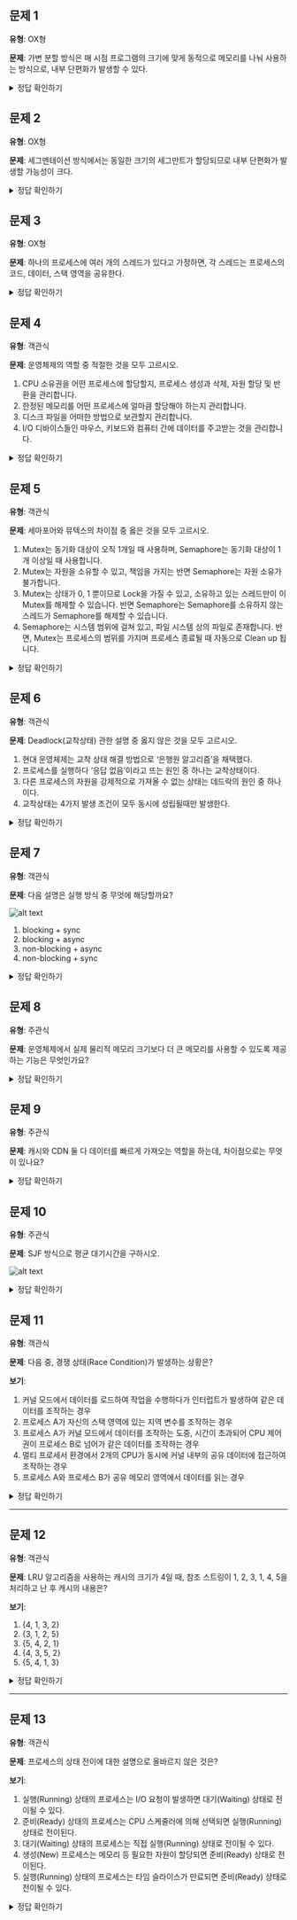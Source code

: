## 문제 1

**유형**: OX형

**문제**: 가변 분할 방식은 매 시점 프로그램의 크기에 맞게 동적으로 메모리를 나눠 사용하는 방식으로, 내부 단편화가 발생할 수 있다.

<details>
<summary>정답 확인하기</summary>

**정답**: X → 내부단편화가 아닌, 외부 단편화가 발생할 수 있습니다.

**해설**: 가변 분할 방식은 매 시점 프로그램의 크기에 맞게 동적으로 메모리를 나눠 사용합니다. 내부 단편화는 발생하지 않고, 외부 단편화는 발생할 수 있습니다. 가변 분할 방식 종류에는 최초적합(first fit), 최적접합(best fit), 최악적합(worst fit)이 있습니다.

</details>

## 문제 2

**유형**: OX형

**문제**: 세그멘테이션 방식에서는 동일한 크기의 세그만트가 할당되므로 내부 단편화가 발생할 가능성이 크다.

<details>
<summary>정답 확인하기</summary>

**정답**: X

**해설**: 세그멘테이션은 논리적인 단위로 가변 크기로 할당되므로 내부 단편화는 적지만, 외부 단편화가 발생할 수 있음

</details>

## 문제 3

**유형**: OX형

**문제**: 하나의 프로세스에 여러 개의 스레드가 있다고 가정하면, 각 스레드는 프로세스의 코드, 데이터, 스택 영역을 공유한다.

<details>
<summary>정답 확인하기</summary>

**정답**: X

**해설**: 하나의 프로세스 내의 스레드들은 코드, 데이터, 힙 영역을 공유하지만, 각 스레드는 독립적인 스택 영역을 가집니다. 스택 영역은 함수 호출 시 매개변수, 반환 주소, 지역 변수 등을 저장하는 공간으로, 스레드마다 개별적으로 할당됩니다.

</details>

## 문제 4

**유형**: 객관식

**문제**: 운영체제의 역할 중 적절한 것을 모두 고르시오.

1.  CPU 소유권을 어떤 프로세스에 할당할지, 프로세스 생성과 삭제, 자원 할당 및 반환을 관리합니다.
2.  한정된 메모리를 어떤 프로세스에 얼마큼 할당해야 하는지 관리합니다.
3.  디스크 파일을 어떠한 방법으로 보관할지 관리합니다.
4.  I/O 디바이스들인 마우스, 키보드와 컴퓨터 간에 데이터를 주고받는 것을 관리합니다.

<details>
<summary>정답 확인하기</summary>

**정답**: 1, 2, 3, 4

**해설**: 운영체제 <br/> - 정의: 사용자가 컴퓨터를 쉽게 다루게 해주는 인터페이스입니다. <br/> - 운영체제 종류: Window, Linux, iOS, android, macOS <br/> - 운영체제의 역할 <br/> 1. CPU 스케줄링과 프로세스 관리: CPU 소유권을 어떤 프로세스에 할당할지, 프로세스 생성과 삭제, 자원 할당 및 반환을 관리합니다. <br/> 2. 메모리 관리: 한정된 메모리를 어떤 프로세스에 얼마큼 할당해야 하는지 관리합니다. <br/> 3. 디스크 파일을 어떠한 방법으로 보관할지 관리합니다. <br/> 4. I/O 디바이스 관리: I/O 디바이스들인 마우스, 키보드와 컴퓨터 간에 데이터를 주고받는 것을 관리합니다. <br/>

</details>

## 문제 5

**유형**: 객관식

**문제**: 세마포어와 뮤텍스의 차이점 중 옳은 것을 모두 고르시오.

1.  Mutex는 동기화 대상이 오직 1개일 때 사용하며, Semaphore는 동기화 대상이 1개 이상일 때 사용합니다.
2.  Mutex는 자원을 소유할 수 있고, 책임을 가지는 반면 Semaphore는 자원 소유가 불가합니다.
3.  Mutex는 상태가 0, 1 뿐이므로 Lock을 가질 수 있고, 소유하고 있는 스레드만이 이 Mutex를 해제할 수 있습니다. 반면 Semaphore는 Semaphore를 소유하지 않는 스레드가 Semaphore를 해제할 수 있습니다.
4.  Semaphore는 시스템 범위에 걸쳐 있고, 파일 시스템 상의 파일로 존재합니다. 반면, Mutex는 프로세스의 범위를 가지며 프로세스 종료될 때 자동으로 Clean up 됩니다.

<details>
<summary>정답 확인하기</summary>

**정답**: 1, 2, 3, 4

**해설**

- Mutex (뮤텍스): 공유된 자원의 데이터 혹은 임계영역 등에 하나의 프로세스 혹은 스레드가 접근하는 것을 막아줌 (동기화 대상이 하나)
- Semaphore (세마포어): 공유된 자원의 데이터 혹은 임계영역 등에 여러 프로세스 혹은 스레드가 접근하는 것을 막아줌 (동기화 대상이 하나 이상)
- 뮤텍스와 세마포어는 모두 완벽한 기법은 아니므로 데이터 무결성을 보장할 수 없으며 모든 교착상태를 해결하지는 못합니다. 하지만 상호배제를 위한 기본적인 문법입니다.
- 참고 자료: https://heeonii.tistory.com/14

</details>

## 문제 6

**유형**: 객관식

**문제**: Deadlock(교착상태) 관한 설명 중 옳지 않은 것을 모두 고르시오.

1.  현대 운영체제는 교착 상태 해결 방법으로 ‘은행원 알고리즘’을 채택했다.
2.  프로세스를 실행하다 ‘응답 없음’이라고 뜨는 원인 중 하나는 교착상태이다.
3.  다른 프로세스의 자원을 강제적으로 가져올 수 없는 상태는 데드락의 원인 중 하나이다.
4.  교착상태는 4가지 발생 조건이 모두 동시에 성립될때만 발생한다.

<details>
<summary>정답 확인하기</summary>

**정답**: 1

**해설**

- 교착상태
  - 설명: 두 개 이상의 프로세스들이 서로가 가진 자원을 기다리며 중단된 상태를 말하고, 4가지 발생 조건이 동시에 성립할 때만 발생합니다.
  - 교착 상태의 원인
    1. 비선점: 다른 프로세스의 자원을 강제적으로 가져올 수 없습니다.
    2. 점유 대기: 특정 프로세스가 점유한 자원을 다른 프로세스가 요청하는 상태입니다.
    3. 순환(환형) 대기: 프로세스 A는 프로세스 B의 자원을 요구하고, 프로세스 B는 프로세스 A의 자원을 요구하는 등 서로가 서로의 자원을 요구하는 상황을 말합니다.
    4. 상호 배제: 한 프로세스가 자원을 독점하고 있으며 다른 프로세스들은 접근이 불가능합니다.
  - 교착 상태의 해결 방법
    1. 자원을 할당할 대 애초에 조건이 성립되지 않도록 설계합니다.
    2. 교착 상태 가능성이 없을 때만 자원 할당되며, 프로세스당 요청할 자원들의 최대치를 통해 자원 할당 가능 여부를 파악하는 ‘은행원 알고리즘’을 씁니다.
    3. 교착 상태가 발생하면 사이클이 있는지 찾아보고 이에 관련된 프로세스를 한 개 씩 지웁니다.
    4. 교착 상태는 매우 드물게 일어나기 때문에 이를 처리하는 비용이 더 커서 교착 상태가 발생하면 사용자가 작업을 종료합니다. 현대 운영체제는 이 방법을 채택했습니다. 예를 들어 프로세스를 실행시키다 ‘응답 없음’이라고 뜰 때가 있죠? 교착 상태가 발생한 경우에 이와 같은 경우가 발생하기도 합니다.

</details>

## 문제 7

**유형**: 객관식

**문제**: 다음 설명은 실행 방식 중 무엇에 해당할까요?

![alt text](<image (16).png>)

1.  blocking + sync
2.  blocking + async
3.  non-blocking + async
4.  non-blocking + sync

<details>
<summary>정답 확인하기</summary>

**정답**: 4

**해설**

1. blocking + sync : 다른 작업이 진행되는 동안 자신의 작업을 처리하지 않고 (blocking), 다른 작업의 완료 여부를 바로 받아 순차적으로 처리하는 (sync) 방식이다. 다른 작업의 결과가 자신의 작업에 영향을 주는 경우에 활용할 수 있다.
2. blocking + async : 다른 작업이 진행되는 동안 자신의 작업을 멈추고 기다리는 (blocking), 다른 작업의 결과를 바로 처리하지 않아 순서대로 작업을 수행하지 않는 (async) 방식이다.
3. non-blocking + async : 다른 작업이 진행되는 동안에도자신의 작업을 처리하고 (non-blocking), 다른 작업의 결과를 바로 처리하지 않아 작업 순서가 지켜지지 않는 (async) 방식이다. 다른 작업의 결과가 자신의 작업에 영향을 주지 않는 경우에 활용할 수 있다.
4. non-blocking + sync : 다른 작업이 진행되는 동안에도 자신의 작업을 처리하고 (non-blocking), 다른 작업의 결과를 바로 처리하여 작업을 순차대로 수행하는 (sync) 방식이다.

**참고 자료**: [https://inpa.tistory.com/entry/👩‍💻-동기비동기-블로킹논블로킹-개념-정리](https://inpa.tistory.com/entry/%F0%9F%91%A9%E2%80%8D%F0%9F%92%BB-%EB%8F%99%EA%B8%B0%EB%B9%84%EB%8F%99%EA%B8%B0-%EB%B8%94%EB%A1%9C%ED%82%B9%EB%85%BC%EB%B8%94%EB%A1%9C%ED%82%B9-%EA%B0%9C%EB%85%90-%EC%A0%95%EB%A6%AC)

</details>

## 문제 8

**유형**: 주관식

**문제**: 운영체제에서 실제 물리적 메모리 크기보다 더 큰 메모리를 사용할 수 있도록 제공하는 기능은 무엇인가요?

<details>
<summary>정답 확인하기</summary>

**정답**: 가상메모리

**해설**: 실제 물리적 메모리보다 더 큰 메모리를 사용할 수 있도록 운영체제가 제공하는 기능. 필요한 데이터만 메모리에 올리고 나머지는 디스크에 저장하여, 메모리 부족 문제를 해결할 수 있다.

</details>

## 문제 9

**유형**: 주관식

**문제**: 캐시와 CDN 둘 다 데이터를 빠르게 가져오는 역할을 하는데, 차이점으로는 무엇이 있나요?

<details>
<summary>정답 확인하기</summary>

**정답**: 목적과 동작 방식에서 차이가 있습니다.
캐시는 자주 사용되는 데이터를 임시 저장하여 재사용성을 극대화하고, 반복적인 요청 시 빠르게 반환하는 방식입니다.
CDN은 사용자와 가까운 서버(엣지 서버)에서 데이터를 제공하여 네트워크 지연을 줄이고 로딩 속도를 최적화하는 방식입니다.

</details>

## 문제 10

**유형**: 주관식

**문제**: SJF 방식으로 평균 대기시간을 구하시오.

![alt text](<image (17).png>)

<details>
<summary>정답 확인하기</summary>

**정답**

- 실행 순서: P4 → P1 → P2 → P3
- 평균 대기 시간: (0 + 3 + 9 + 16) / 4 = **7**

**해설**

- CPU 스케줄러
  - 정의: 실행 가능한 프로세스 중 하나를 선택해 CPU를 할당하는 역할을 하며, FCFS, SJF, STRF, RR, 우선순위 스케줄링 등의 방식이 있다.
  - `FCFS` (First Come First Served) → 먼저 CPU를 요청하는 프로세스를 먼저 처리하는 방식 (waiting time이 길어진다)
  - `SJF` (Shortest Job First) → 가장 적게 걸리는 프로세스를 먼저 실행 시킴 (가장 짧은 waiting time 보장) → Starvation발생 가능. 짧은 것들만 실행하면 긴 프로세스는 계속 기다린다.
  - `SRTF` (Shortest Remaining Time First) → 각 task의 남은 시간을 따져보고 가장 짧은 녀석에게 CPU를 할당하는 방식.
  - `RR` (Round Robin) → 모든 job을 time slice 크기로 쪼개고, 한 slice씩 모든 task들을 공평하게 돌리는 방식
  - `Priority Scheduling` (우선 순위 스케줄링) → 우선순위에 따라서 실행순서를 정해주는 방식 (우선 순위는 시간 제한, 메모리 요구량, 프로세스의 중요성, 자원사용 비용 등에 따라 달라짐) → 우선 순위가 같을 경우 FCFS와 다를게 없다.

</details>

## 문제 11

**유형**: 객관식

**문제**: 다음 중, 경쟁 상태(Race Condition)가 발생하는 상황은?

**보기**:

1. 커널 모드에서 데이터를 로드하여 작업을 수행하다가 인터럽트가 발생하여 같은 데이터를 조작하는 경우
2. 프로세스 A가 자신의 스택 영역에 있는 지역 변수를 조작하는 경우
3. 프로세스 A가 커널 모드에서 데이터를 조작하는 도중, 시간이 초과되어 CPU 제어권이 프로세스 B로 넘어가 같은 데이터를 조작하는 경우
4. 멀티 프로세서 환경에서 2개의 CPU가 동시에 커널 내부의 공유 데이터에 접근하여 조작하는 경우
5. 프로세스 A와 프로세스 B가 공유 메모리 영역에서 데이터를 읽는 경우

<details>
<summary>정답 확인하기</summary>

**정답**: 1, 3, 4

**해설**: 경쟁 상태란 공유 자원에 대해 여러 프로세스가 동시에 접근할 때, 결과값에 영향을 줄 수 있는 상태이다. 동시에 접근하면 자료의 일관성을 해치는 결과가 나타난다.

2: 스택 영역은 각 프로세스 or 스레드마다 독립적으로 할당되기 때문에 공유 자원이 아니다.

5: 공유 메모리 영역은 공유 자원이지만, 데이터를 읽기만 한다면 결과값에 영향을 주지 않는다.

**참고 자료**: [신입 개발자 기술면접 질문 정리 - 운영체제](https://dev-coco.tistory.com/162)

</details>

---

## 문제 12

**유형**: 객관식

**문제**: LRU 알고리즘을 사용하는 캐시의 크기가 4일 때, 참조 스트링이 1, 2, 3, 1, 4, 5을 처리하고 난 후 캐시의 내용은?

**보기**: <!-- 객관식인 경우 보기 작성 -->

1. {4, 1, 3, 2}
2. {3, 1, 2, 5}
3. {5, 4, 2, 1}
4. {4, 3, 5, 2}
5. {5, 4, 1, 3}

<details>
<summary>정답 확인하기</summary>

**정답**: 5

**해설**:

- LRU 알고리즘은 페이지 교체 알고리즘 중 하나로, 가장 오랫동안 참조되지 않은 페이지를 교체한다.
- 캐시가 사용하는 리소스의 양은 제한되어 있고, 캐시는 제한된 리소스 내에서 데이터를 빠르게 저장하고 접근할 수 있어야 하기에 사용하는 알고리즘이다.

![](<./image%20(2).png>)

Input : 123145 인 상황에서
4초를 보면 원래 있었던 1이 한번 더 입력되므로 1을 참조한다. 참조 후 오랫동안 참조하지 않은 순으로 바꾸면 2->3->1이 된다.
6초에는 cache size가 가득차 5가 들어갈 수 없으므로, 가장 오랫동안 참조되지 않은 2를 제거한 후 저장한다.
Output : 5413

**참고 자료**: [LRU(Least Recently Used) 알고리즘 이란](https://velog.io/@ddyy094/LRULeast-Recently-Used-%EC%95%8C%EA%B3%A0%EB%A6%AC%EC%A6%98-%EC%9D%B4%EB%9E%80)

</details>

---

## 문제 13

**유형**: 객관식

**문제**: 프로세스의 상태 전이에 대한 설명으로 올바르지 않은 것은?

**보기**:

1. 실행(Running) 상태의 프로세스는 I/O 요청이 발생하면 대기(Waiting) 상태로 전이될 수 있다.
2. 준비(Ready) 상태의 프로세스는 CPU 스케줄러에 의해 선택되면 실행(Running) 상태로 전이된다.
3. 대기(Waiting) 상태의 프로세스는 직접 실행(Running) 상태로 전이될 수 있다.
4. 생성(New) 프로세스는 메모리 등 필요한 자원이 할당되면 준비(Ready) 상태로 전이된다.
5. 실행(Running) 상태의 프로세스는 타임 슬라이스가 만료되면 준비(Ready) 상태로 전이될 수 있다.

<details>
<summary>정답 확인하기</summary>

**정답**: 3

**해설**: 대기(Waiting) 상태의 프로세스는 I/O 작업이 완료되면 직접 실행(Running) 상태로 전이되는 것이 아니라, 먼저 준비(Ready) 상태로 전이된다. 이후 CPU 스케줄러에 의해 선택되었을 때 비로소 실행(Running) 상태로 전이된다. 따라서 대기 상태에서 실행 상태로 직접 전이되는 것은 올바르지 않다.

프로세스의 기본적인 상태 전이는 다음과 같다.

- New → Ready: 프로세스 생성 후 준비 상태로 전이
- Ready → Running: CPU 스케줄러에 의해 선택되어 실행
- Running → Ready: 타임 슬라이스 종료나 선점으로 인해 다시 준비 상태로
- Running → Waiting: I/O 요청이나 이벤트 대기로 인해 대기 상태로
- Waiting → Ready: I/O 완료나 이벤트 발생 후 다시 준비 상태로
- Running → Terminated: 프로세스 실행 완료

</details>
